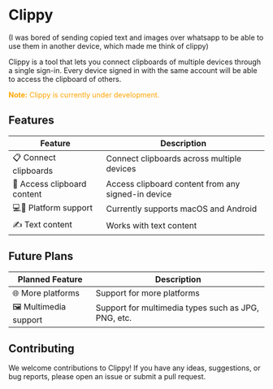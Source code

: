 # Clippy

(I was bored of sending copied text and images over whatsapp to be able to use them in another device, which made me think of clippy)

Clippy is a tool that lets you connect clipboards of multiple devices through a single sign-in. Every device signed in with the same account will be able to access the clipboard of others.

<span style="color:orange;">**Note:** Clippy is currently under development.</span>
## Features

| Feature | Description |
|---------|-------------|
| 📋 Connect clipboards | Connect clipboards across multiple devices |
| 🔄 Access clipboard content | Access clipboard content from any signed-in device |
| 💻📱 Platform support | Currently supports macOS and Android |
| ✍️ Text content | Works with text content |

## Future Plans

| Planned Feature | Description |
|-----------------|-------------|
| 🌐 More platforms | Support for more platforms |
| 🖼️ Multimedia support | Support for multimedia types such as JPG, PNG, etc. |


<!-- ## Installation

To install Clippy, follow these steps: -->

<!-- ### macOS

1. Download the Clippy app for macOS from the [release page](#).
2. Open the downloaded file and drag the Clippy app to your Applications folder.
3. Launch the Clippy app and sign in with your account.

### Android

1. Download the Clippy app for Android from the [Google Play Store](#).
2. Install the app on your Android device.
3. Open the app and sign in with your account. -->

## Contributing

We welcome contributions to Clippy! If you have any ideas, suggestions, or bug reports, please open an issue or submit a pull request.

<!-- ## License

Clippy is licensed under the MIT License. See the [LICENSE](LICENSE) file for more information.
 -->
